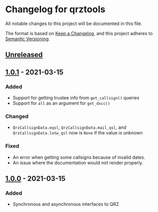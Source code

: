 # Changelog for qrztools
All notable changes to this project will be documented in this file.

The format is based on [Keep a Changelog](https://keepachangelog.com/en/1.0.0/),
and this project adheres to [Semantic Versioning](https://semver.org/spec/v2.0.0.html).


## [Unreleased]


## [1.0.1] - 2021-03-15
### Added
- Support for getting trustee info from `get_callsign()` queries
- Support for `all` as an argument for `get_dxcc()`
### Changed
- `QrzCallsignData.eqsl`, `QrzCallsignData.mail_qsl`, and `QrzCallsignData.lotw_qsl` now is `None` if the value is unknown
### Fixed
- An error when getting some callsigns because of invalid dates.
- An issue where the documentation would not render properly.


## [1.0.0] - 2021-03-15
### Added
- Synchronous and asynchronous interfaces to QRZ


[Unreleased]: https://github.com/miaowware/qrztools/compare/1.0.1...HEAD
[1.0.1]: https://github.com/miaowware/qrztools/releases/tag/1.0.1
[1.0.0]: https://github.com/miaowware/qrztools/releases/tag/1.0.0